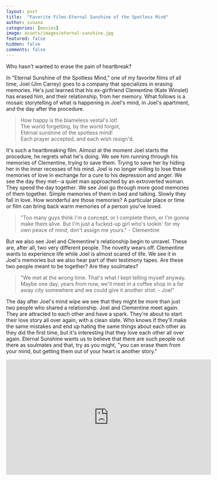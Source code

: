 ```yaml
---
layout: post
title:  "Favorite Films-Eternal Sunshine of the Spotless Mind"
author: susana
categories: [movies]
image: assets/images/eternal-sunshine.jpg
featured: false
hidden: false
comments: false
---
```


Who hasn't wanted to erase the pain of heartbreak?

In "Eternal Sunshine of the Spotless Mind," one of my favorite films of all time, Joel (Jim Carrey) goes to a company that specializes in erasing memories. He's just learned that his ex-girlfriend Clementine (Kate Winslet) has erased him, and their relationship, from her memory. What follows is a mosaic storytelling of what is happening in Joel's mind, in Joel's apartment, and the day after the procedure.

>How happy is the blameless vestal's lot!  
>The world forgetting, by the world forgot,  
>Eternal sunshine of the spotless mind!  
>Each prayer accepted, and each wish resign'd.  

It's such a heartbreaking film. Almost at the moment Joel starts the procedure, he regrets what he's doing. We see him running through his memories of Clementine, trying to save them. Trying to save her by hiding her in the inner recesses of his mind. Joel is no longer willing to lose these memories of love in exchange for a cure to his depression and anger. We see the day they met--a quiet man approached by an extroverted woman. They spend the day together. We see Joel go through more good memories of them together. Simple memories of them in bed and talking. Slowly they fall in love. How wonderful are those memories? A particular place or time or film can bring back warm memories of a person you've loved.

>"Too many guys think I'm a concept, or I complete them, or I'm gonna make them alive. But I'm just a fucked-up girl who's lookin' for my own peace of mind; don't assign me yours." - Clementine

But we also see Joel and Clementine's relationship begin to unravel. These are, after all, two very different people. The novelty wears off. Clementine wants to experience life while Joel is almost scared of life. We see it in Joel's memories but we also hear part of their testimony tapes. Are these two people meant to be together? Are they soulmates?

>"We met at the wrong time. That's what I kept telling myself anyway. Maybe one day, years from now, we'll meet in a coffee shop in a far away city somewhere and we could give it another shot. - Joel"

The day after Joel's mind wipe we see that they might be more than just two people who shared a relationship. Joel and Clementine meet again. They are attracted to each other and have a spark. They're about to start their love story all over again, with a clean slate. Who knows if they'll make the same mistakes and end up hating the same things about each other as they did the first time, but it's interesting that they love each other all over again. Eternal Sunshine wants us to believe that there are such people out there as soulmates and that, try as you might, "you can erase them from your mind, but getting them out of your heart is another story."

<div style="text-align: center">
	<iframe width="560" height="315" src="https://www.youtube.com/embed/07-QBnEkgXU" frameborder="0" allow="accelerometer; autoplay; encrypted-media; gyroscope; picture-in-picture" allowfullscreen></iframe>
</div>